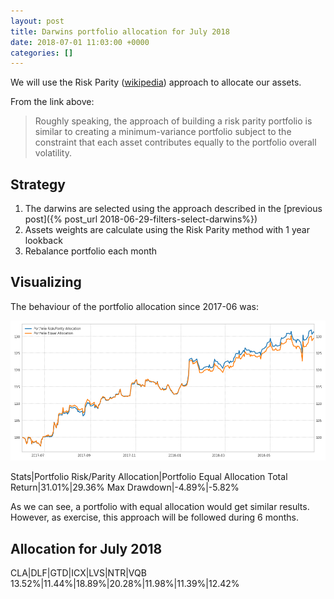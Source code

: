 ```yaml
---
layout: post
title: Darwins portfolio allocation for July 2018
date: 2018-07-01 11:03:00 +0000
categories: []
---
```

We will use the Risk Parity ([wikipedia](https://en.wikipedia.org/wiki/Risk_parity)) approach to allocate our assets.

From the link above:

> Roughly speaking, the approach of building a risk parity portfolio is similar to creating a minimum-variance portfolio subject to the constraint that each asset contributes equally to the portfolio overall volatility.

## Strategy

1. The darwins are selected using the approach described in the [previous post]({% post_url 2018-06-29-filters-select-darwins%})
2. Assets weights are calculate using the Risk Parity method with 1 year lookback
3. Rebalance portfolio each month

## Visualizing

The behaviour of the portfolio allocation since 2017-06 was:

![img](/assets/images/20180630115200.png)

Stats|Portfolio Risk/Parity Allocation|Portfolio Equal Allocation
Total Return|31.01%|29.36%
Max Drawdown|-4.89%|-5.82%

As we can see, a portfolio with equal allocation would get similar results. However, as exercise, this approach will be followed during 6 months. 

## Allocation for July 2018

CLA|DLF|GTD|ICX|LVS|NTR|VQB
13\.52%|11.44%|18.89%|20.28%|11.98%|11.39%|12.42%